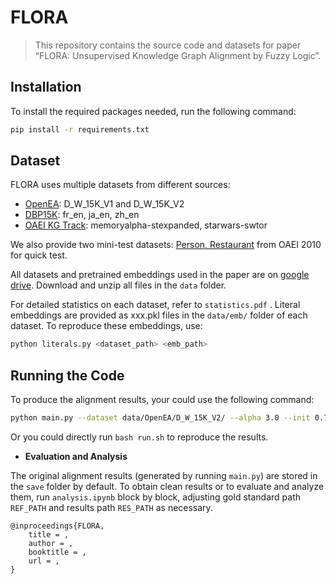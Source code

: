 # FLORA

> This repository contains the source code and datasets for paper “FLORA: Unsupervised Knowledge Graph Alignment by Fuzzy Logic”.
> 

## Installation

To install the required packages needed, run the following command:

```bash
pip install -r requirements.txt
```

## Dataset

FLORA uses multiple datasets from different sources:

- [OpenEA](https://github.com/nju-websoft/OpenEA): D_W_15K_V1 and D_W_15K_V2
- [DBP15K](https://github.com/nju-websoft/JAPE): fr_en, ja_en, zh_en
- [OAEI KG Track](https://oaei.ontologymatching.org/2024/knowledgegraph/index.html): memoryalpha-stexpanded, starwars-swtor

We also provide two mini-test datasets: [Person, Restaurant](https://oaei.ontologymatching.org/2010/im/index.html) from OAEI 2010 for quick test.

All datasets and pretrained embeddings used in the paper are on [google drive](https://drive.google.com/file/d/1KGsSvb-RX1wpBzkUlY7DBQkn4-pEY8E_/view?usp=sharing). Download and unzip all files in the `data` folder.

For detailed statistics on each dataset, refer to `statistics.pdf` . Literal embeddings are provided as xxx.pkl files in the `data/emb/` folder of each dataset. To reproduce these embeddings, use: 

```bash
python literals.py <dataset_path> <emb_path>
```

## Running the Code

To produce the alignment results, your could use the following command:

```bash
python main.py --dataset data/OpenEA/D_W_15K_V2/ --alpha 3.0 --init 0.7 --save_file dw-v2.ttl
```

Or you could directly run `bash run.sh` to reproduce the results.

- **Evaluation and Analysis**

The original alignment results (generated by running `main.py`) are stored in the `save` folder by default. To obtain clean results or to evaluate and analyze them, run `analysis.ipynb` block by block, adjusting gold standard path `REF_PATH` and results path `RES_PATH` as necessary.

```
@inproceedings{FLORA,
    title = ,
    author = ,
    booktitle = ,
    url = ,
}
```